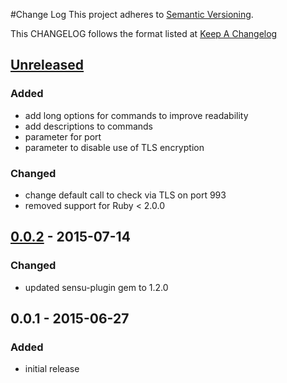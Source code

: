 #Change Log
This project adheres to [Semantic Versioning](http://semver.org/).

This CHANGELOG follows the format listed at [Keep A Changelog](http://keepachangelog.com/)

## [Unreleased]
### Added
- add long options for commands to improve readability
- add descriptions to commands
- parameter for port
- parameter to disable use of TLS encryption

### Changed
- change default call to check via TLS on port 993
- removed support for Ruby < 2.0.0


## [0.0.2] - 2015-07-14
### Changed
- updated sensu-plugin gem to 1.2.0

## 0.0.1 - 2015-06-27
### Added
- initial release

[Unreleased]: https://github.com/sensu-plugins/sensu-plugins-imap/compare/0.0.2...HEAD
[0.0.2]: https://github.com/sensu-plugins/sensu-plugins-imap/compare/0.0.1...0.0.2
